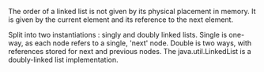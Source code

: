 The order of a linked list is not given by its physical placement in memory. It is given by the current element and its reference to the next element.

Split into two instantiations : singly and doubly linked lists. Single is one-way, as each node refers to a single, 'next' node. Double is two ways, with references stored for next and previous nodes. The java.util.LinkedList<E> is a doubly-linked list implementation.